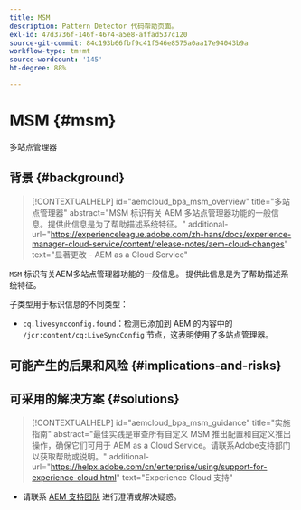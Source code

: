 ```yaml
---
title: MSM
description: Pattern Detector 代码帮助页面。
exl-id: 47d3736f-146f-4674-a5e8-affad537c120
source-git-commit: 84c193b66fbf9c41f546e8575a0aa17e94043b9a
workflow-type: tm+mt
source-wordcount: '145'
ht-degree: 88%

---
```


# MSM {#msm}

多站点管理器

## 背景 {#background}

>[!CONTEXTUALHELP]
>id="aemcloud_bpa_msm_overview"
>title="多站点管理器"
>abstract="MSM 标识有关 AEM 多站点管理器功能的一般信息。提供此信息是为了帮助描述系统特征。"
>additional-url="https://experienceleague.adobe.com/zh-hans/docs/experience-manager-cloud-service/content/release-notes/aem-cloud-changes" text="显著更改 - AEM as a Cloud Service"

`MSM`  标识有关AEM多站点管理器功能的一般信息。 提供此信息是为了帮助描述系统特征。

子类型用于标识信息的不同类型：

* `cq.livesyncconfig.found`：检测已添加到 AEM 的内容中的 `/jcr:content/cq:LiveSyncConfig` 节点，这表明使用了多站点管理器。

## 可能产生的后果和风险 {#implications-and-risks}


## 可采用的解决方案 {#solutions}

>[!CONTEXTUALHELP]
>id="aemcloud_bpa_msm_guidance"
>title="实施指南"
>abstract="最佳实践是审查所有自定义 MSM 推出配置和自定义推出操作，确保它们可用于 AEM as a Cloud Service。请联系Adobe支持部门以获取帮助或说明。"
>additional-url="https://helpx.adobe.com/cn/enterprise/using/support-for-experience-cloud.html" text="Experience Cloud 支持"

* 请联系 [AEM 支持团队](https://helpx.adobe.com/cn/enterprise/using/support-for-experience-cloud.html) 进行澄清或解决疑惑。
